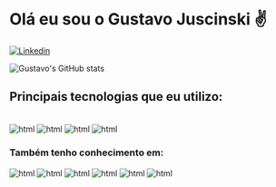 
# Olá eu sou o Gustavo Juscinski ✌️

[![Linkedin](https://img.shields.io/badge/LinkedIn-0077B5?style=for-the-badge&logo=linkedin&logoColor=white)](https://www.linkedin.com/in/gustavo-juscinski-0317a522b/)

![Gustavo's GitHub stats](https://github-readme-stats.vercel.app/api?username=GstJus1337&show_icons=true&theme=dracula)

## Principais tecnologias que eu utilizo:
<div style="display: inline-block">
<br>
    <img src="https://img.shields.io/badge/HTML5-E34F26?style=for-the-badge&logo=html5&logoColor=white" alt="html" align="center"/>
    <img src="https://img.shields.io/badge/CSS3-1572B6?style=for-the-badge&logo=css3&logoColor=white" alt="html" align="center"/>
    <img src="https://img.shields.io/badge/Bootstrap-563D7C?style=for-the-badge&logo=bootstrap&logoColor=white" alt="html" align="center"/>
    <img src="https://img.shields.io/badge/JavaScript-323330?style=for-the-badge&logo=javascript&logoColor=F7DF1E" alt="html" align="center"/>
</div>

### Também tenho conhecimento em:
<div style="display: inline-block">
    <img src="https://img.shields.io/badge/C-00599C?style=for-the-badge&logo=c&logoColor=white" alt="html" align="center"/>
    <img src="https://img.shields.io/badge/React-20232A?style=for-the-badge&logo=react&logoColor=61DAFB" alt="html" align="center"/>
    <img src="https://img.shields.io/badge/MySQL-00000F?style=for-the-badge&logo=mysql&logoColor=white" alt="html" align="center"/>
    <img src="https://img.shields.io/badge/Figma-F24E1E?style=for-the-badge&logo=figma&logoColor=white" alt="html" align="center"/>
    <img src="https://img.shields.io/badge/Adobe%20Illustrator-FF9A00?style=for-the-badge&logo=adobe%20illustrator&logoColor=white" alt="html" align="center"/>
    <img src="https://img.shields.io/badge/Adobe%20Photoshop-31A8FF?style=for-the-badge&logo=Adobe%20Photoshop&logoColor=black" alt="html" align="center"/>
</div>
